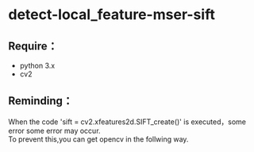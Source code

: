 # detect-local_feature-mser-sift

## Require：
- python 3.x 
- cv2  

## Reminding：
When the code 'sift = cv2.xfeatures2d.SIFT_create()' is executed，some error some error may occur.  
To prevent this,you can get opencv in the follwing way.  

